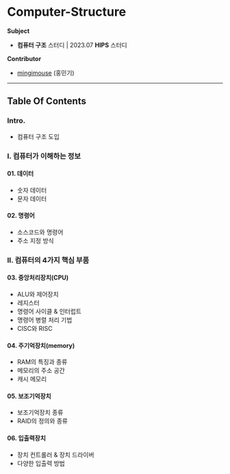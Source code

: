 # Computer-Structure
**Subject**

- **컴퓨터 구조** 스터디 | 2023.07 **HIPS** 스터디

**Contributor**

- [mingimouse](https://github.com/mingimouse) (홍민기)

---

## Table Of Contents

### Intro.

- 컴퓨터 구조 도입

### I. 컴퓨터가 이해하는 정보

#### 01. 데이터

- 숫자 데이터
- 문자 데이터

#### 02. 명령어

- 소스코드와 명령어
- 주소 지정 방식

### II. 컴퓨터의 4가지 핵심 부품

#### 03. 중앙처리장치(CPU)

- ALU와 제어장치
- 레지스터
- 명령어 사이클 & 인터럽트
- 명령어 병렬 처리 기법
- CISC와 RISC

#### 04. 주기억장치(memory)

- RAM의 특징과 종류
- 메모리의 주소 공간
- 캐시 메모리

#### 05. 보조기억장치

- 보조기억장치 종류
- RAID의 정의와 종류

#### 06. 입출력장치

- 장치 컨트롤러 & 장치 드라이버
- 다양한 입출력 방법

